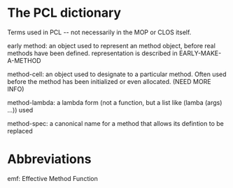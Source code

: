 # The PCL dictionary

Terms used in PCL -- not necessarily in the MOP or CLOS itself.

early method: an object used to represent an method object, before
real methods have been defined.  representation is described in
EARLY-MAKE-A-METHOD

method-cell: an object used to designate to a particular method. Often
used before the method has been initialized or even allocated.  (NEED
MORE INFO)

method-lambda: a lambda form (not a function, but a list like (lamba
(args) ...)) used 

method-spec: a canonical name for a method that allows its defintion
to be replaced


# Abbreviations

emf: Effective Method Function
